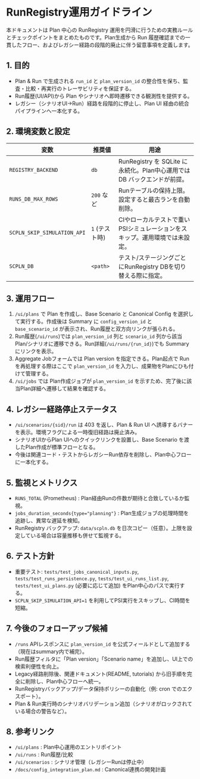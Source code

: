 # RunRegistry運用ガイドライン

本ドキュメントは Plan 中心の RunRegistry 運用を円滑に行うための実務ルールとチェックポイントをまとめたものです。Plan生成から Run 履歴確認までの一貫したフロー、およびレガシー経路の段階的廃止に伴う留意事項を定義します。

## 1. 目的
- Plan & Run で生成される `run_id` と `plan_version_id` の整合性を保ち、監査・比較・再実行のトレーサビリティを保証する。
- Run履歴(UI/API)から Plan やシナリオへ即時遷移できる観測性を提供する。
- レガシー（シナリオUI→Run）経路を段階的に停止し、Plan UI 経由の統合パイプラインへ一本化する。

## 2. 環境変数と設定
| 変数 | 推奨値 | 用途 |
| --- | --- | --- |
| `REGISTRY_BACKEND` | `db` | RunRegistry を SQLite に永続化。Plan中心運用では DB バックエンドが前提。 |
| `RUNS_DB_MAX_ROWS` | `200` など | Runテーブルの保持上限。設定すると最古ランを自動削除。 |
| `SCPLN_SKIP_SIMULATION_API` | `1` (テスト時) | CIやローカルテストで重いPSIシミュレーションをスキップ。運用環境では未設定。 |
| `SCPLN_DB` | `<path>` | テスト/ステージングごとにRunRegistry DBを切り替える際に指定。 |

## 3. 運用フロー
1. `/ui/plans` で Plan を作成し、Base Scenario と Canonical Config を選択して実行する。作成後は Summary に `config_version_id` と `base_scenario_id` が表示され、Run履歴と双方向リンクが張られる。
2. Run履歴(`/ui/runs`)では `plan_version_id` 列と `scenario_id` 列から該当Plan/シナリオに遷移できる。Run詳細(`/ui/runs/{run_id}`)でも Summary にリンクを表示。
3. Aggregate Jobフォームでは Plan version を指定できる。Plan起点で Run を再処理する際はここで `plan_version_id` を入力し、成果物をPlanにひも付けて管理する。
4. `/ui/jobs` では Plan作成ジョブが `plan_version_id` を示すため、完了後に該当Plan詳細へ遷移して結果を確認する。

## 4. レガシー経路停止ステータス
- `/ui/scenarios/{sid}/run` は 403 を返し、Plan & Run UI へ誘導するバナーを表示。環境フラグによる一時復旧経路は廃止済み。
- シナリオUIからPlan UIへのクイックリンクを設置し、Base Scenario を渡したPlan作成が標準フローとなる。
- 今後は関連コード・テストからレガシーRun依存を削除し、Plan中心フローに一本化する。

## 5. 監視とメトリクス
- `RUNS_TOTAL` (Prometheus) : Plan経由Runの件数が期待と合致しているか監視。
- `jobs_duration_seconds{type="planning"}` : Plan生成ジョブの処理時間を追跡し、異常な遅延を検知。
- RunRegistry バックアップ: `data/scpln.db` を日次コピー（任意）。上限を設定している場合は容量推移も併せて監視する。

## 6. テスト方針
- 重要テスト: `tests/test_jobs_canonical_inputs.py`, `tests/test_runs_persistence.py`, `tests/test_ui_runs_list.py`, `tests/test_ui_plans.py` (必要に応じて追加) をPlan中心のパスで実行する。
- `SCPLN_SKIP_SIMULATION_API=1` を利用してPSI実行をスキップし、CI時間を短縮。

## 7. 今後のフォローアップ候補
- `/runs` APIレスポンスに `plan_version_id` を公式フィールドとして追加する（現在はsummary内で補完）。
- Run履歴フィルタに「Plan version」「Scenario name」を追加し、UI上での検索利便性を向上。
- Legacy経路削除後、関連ドキュメント(README, tutorials) から旧手順を完全に削除し、Plan中心フローへ統一。
- RunRegistryバックアップ/データ保持ポリシーの自動化（例: cron でのエクスポート）。
- Plan & Run実行時のシナリオバリデーション追加（シナリオがロックされている場合の警告など）。

## 8. 参考リンク
- `/ui/plans` : Plan中心運用のエントリポイント
- `/ui/runs` : Run履歴/比較
- `/ui/scenarios` : シナリオ管理（レガシーRunは停止中）
- `/docs/config_integration_plan.md` : Canonical連携の開発計画
